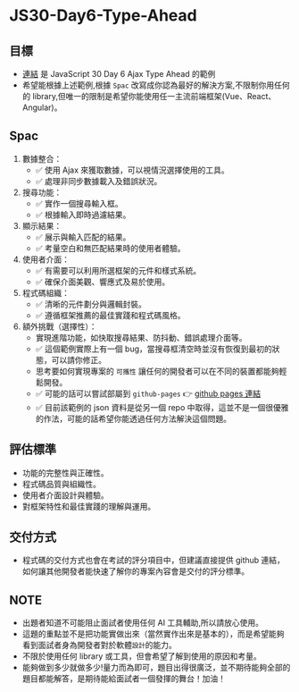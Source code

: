 # JS30-Day6-Type-Ahead

## 目標

- [連結](https://codepen.io/tariso/pen/LyoaRM) 是 JavaScript 30 Day 6 Ajax Type Ahead 的範例
- 希望能根據上述範例,根據 `Spac` 改寫成你認為最好的解決方案,不限制你用任何的 library,但唯一的限制是希望你能使用任一主流前端框架(Vue、React、Angular)。

## Spac

1. 數據整合：
   - ✅ 使用 Ajax 來獲取數據，可以視情況選擇使用的工具。
   - ✅ 處理非同步數據載入及錯誤狀況。
2. 搜尋功能：
   - ✅ 實作一個搜尋輸入框。
   - ✅ 根據輸入即時過濾結果。
3. 顯示結果：
   - ✅ 展示與輸入匹配的結果。
   - ✅ 考量空白和無匹配結果時的使用者體驗。
4. 使用者介面：
   - ✅ 有需要可以利用所選框架的元件和樣式系統。
   - ✅ 確保介面美觀、響應式及易於使用。
5. 程式碼組織：
   - ✅ 清晰的元件劃分與邏輯封裝。
   - ✅ 遵循框架推薦的最佳實踐和程式碼風格。
6. 額外挑戰（選擇性）：
   - 實現進階功能，如快取搜尋結果、防抖動、錯誤處理介面等。
   - ✅ 這個範例實際上有一個 bug，當搜尋框清空時並沒有恢復到最初的狀態，可以請你修正。
   - 思考要如何實現專案的 `可攜性` 讓任何的開發者可以在不同的裝置都能夠輕鬆開發。
   - ✅ 可能的話可以嘗試部屬到 `github-pages` 👉 [github pages 連結](https://imladris20.github.io/js30-day6-type-ahead/)
   - ✅ 目前該範例的 json 資料是從另一個 repo 中取得，這並不是一個很優雅的作法，可能的話希望你能透過任何方法解決這個問題。

## 評估標準

- 功能的完整性與正確性。
- 程式碼品質與組織性。
- 使用者介面設計與體驗。
- 對框架特性和最佳實踐的理解與運用。

## 交付方式

- 程式碼的交付方式也會在考試的評分項目中，但建議直接提供 github 連結，如何讓其他開發者能快速了解你的專案內容會是交付的評分標準。

## NOTE

- 出題者知道不可能阻止面試者使用任何 AI 工具輔助,所以請放心使用。
- 這題的重點並不是把功能實做出來（當然實作出來是基本的），而是希望能夠看到面試者身為開發者對於軟體`設計`的能力。
- 不限於使用任何 library 或工具，但會希望了解到使用的原因和考量。
- 能夠做到多少就做多少!量力而為即可，題目出得很廣泛，並不期待能夠全部的題目都能解答，是期待能給面試者一個發揮的舞台！加油！
